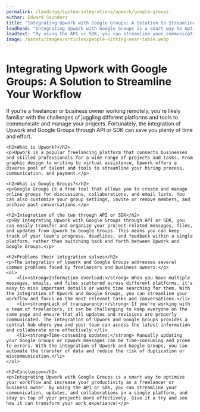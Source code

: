 ```yaml
---
permalink: /landings/system-integrations/upwork/google-groups
author: Edward Saunders
title: "Integrating Upwork with Google Groups: A Solution to Streamline Your Workflow"
leadhead: "Integrating Upwork with Google Groups is a smart way to optimize your workflow and increase your productivity as a freelancer or business owner"
leadtext: "By using the API or SDK, you can streamline your communication, updates, and collaborations in a single platform, and stay on top of your projects more effectively. Give it a try and see how it can transform your work experience!"
image: /assets/images/articles/people-sitting-near-table.webp
---
```

<div class="arttext">	<h1>Integrating Upwork with Google Groups: A Solution to Streamline Your Workflow</h1>
	<p>If you're a freelancer or business owner working remotely, you're likely familiar with the challenges of juggling different platforms and tools to communicate and manage your projects. Fortunately, the integration of Upwork and Google Groups through API or SDK can save you plenty of time and effort.</p>

	<h2>What is Upwork?</h2>
	<p>Upwork is a popular freelancing platform that connects businesses and skilled professionals for a wide range of projects and tasks. From graphic design to writing to virtual assistance, Upwork offers a diverse pool of talent and tools to streamline your hiring process, communication, and payment.</p>

	<h2>What is Google Groups?</h2>
	<p>Google Groups is a free tool that allows you to create and manage online groups for discussions, collaborations, and email lists. You can also customize your group settings, invite or remove members, and archive past conversations.</p>

	<h2>Integration of the two through API or SDK</h2>
	<p>By integrating Upwork with Google Groups through API or SDK, you can easily transfer and organize your project-related messages, files, and updates from Upwork to Google Groups. This means you can keep track of your team's progress, deadlines, and feedback within a single platform, rather than switching back and forth between Upwork and Google Groups.</p>

	<h2>Problems their integration solves</h2>
	<p>The integration of Upwork and Google Groups addresses several common problems faced by freelancers and business owners:</p>
	<ol>
		<li><strong>Information overload:</strong> When you have multiple messages, emails, and files scattered across different platforms, it's easy to miss important details or waste time searching for them. With the integration of Upwork and Google Groups, you can streamline your workflow and focus on the most relevant tasks and conversations.</li>
		<li><strong>Lack of transparency:</strong> If you're working with a team of freelancers, it can be challenging to keep everyone on the same page and ensure that all updates and revisions are properly communicated. The integration of Upwork and Google Groups provides a central hub where you and your team can access the latest information and collaborate more effectively.</li>
		<li><strong>Time-consuming updates:</strong> Manually updating your Google Groups or Upwork messages can be time-consuming and prone to errors. With the integration of Upwork and Google Groups, you can automate the transfer of data and reduce the risk of duplication or miscommunication.</li>
	</ol>

	<h2>Conclusion</h2>
	<p>Integrating Upwork with Google Groups is a smart way to optimize your workflow and increase your productivity as a freelancer or business owner. By using the API or SDK, you can streamline your communication, updates, and collaborations in a single platform, and stay on top of your projects more effectively. Give it a try and see how it can transform your work experience!</p>
</div>